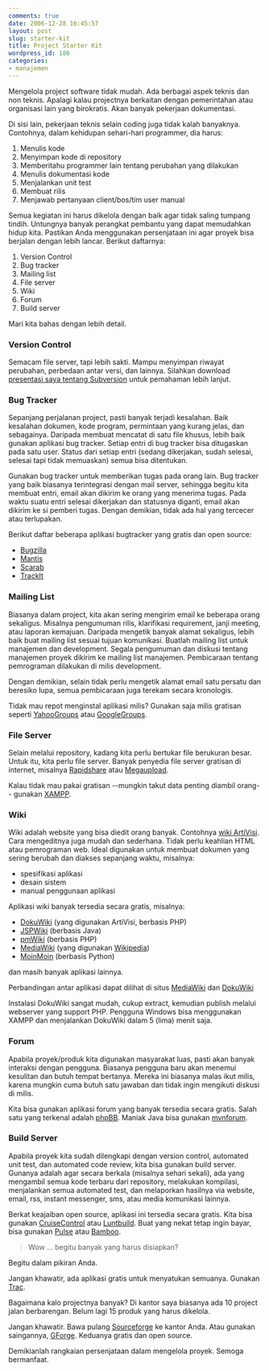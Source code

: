 ```yaml
---
comments: true
date: 2006-12-28 16:45:57
layout: post
slug: starter-kit
title: Project Starter Kit
wordpress_id: 186
categories:
- manajemen
---
```


Mengelola project software tidak mudah. Ada berbagai aspek teknis dan non teknis. Apalagi kalau projectnya berkaitan dengan pemerintahan atau organisasi lain yang birokratis. Akan banyak pekerjaan dokumentasi. 

Di sisi lain, pekerjaan teknis selain coding juga tidak kalah banyaknya. Contohnya, dalam kehidupan sehari-hari programmer, dia harus: 

1. Menulis kode
2. Menyimpan kode di repository
3. Memberitahu programmer lain tentang perubahan yang dilakukan
4. Menulis dokumentasi kode
5. Menjalankan unit test
6. Membuat rilis 
7. Menjawab pertanyaan client/bos/tim user manual

Semua kegiatan ini harus dikelola dengan baik agar tidak saling tumpang tindih. Untungnya banyak perangkat pembantu yang dapat memudahkan hidup kita. Pastikan Anda menggunakan persenjataan ini agar proyek bisa berjalan dengan lebih lancar. Berikut daftarnya:

1. Version Control
2. Bug tracker
3. Mailing list
4. File server
5. Wiki
6. Forum
7. Build server

Mari kita bahas dengan lebih detail.




### Version Control


Semacam file server, tapi lebih sakti. Mampu menyimpan riwayat perubahan, perbedaan antar versi, dan lainnya. Silahkan download [presentasi saya tentang Subversion](http://endy.artivisi.com/downloads/writings/Subversion-presentation-20061129.pdf
) untuk pemahaman lebih lanjut. 



### Bug Tracker


Sepanjang perjalanan project, pasti banyak terjadi kesalahan. Baik kesalahan dokumen, kode program, permintaan yang kurang jelas, dan sebagainya. Daripada membuat mencatat di satu file khusus, lebih baik gunakan aplikasi bug tracker. Setiap entri di bug tracker bisa ditugaskan pada satu user. Status dari setiap entri (sedang dikerjakan, sudah selesai, selesai tapi tidak memuaskan) semua bisa ditentukan. 

Gunakan bug tracker untuk memberikan tugas pada orang lain. Bug tracker yang baik biasanya terintegrasi dengan mail server, sehingga begitu kita membuat entri, email akan dikirim ke orang yang menerima tugas. Pada waktu suatu entri selesai dikerjakan dan statusnya diganti, email akan dikirim ke si pemberi tugas. Dengan demikian, tidak ada hal yang tercecer atau terlupakan. 

Berikut daftar beberapa aplikasi bugtracker yang gratis dan open source:

-  [Bugzilla](http://www.bugzilla.org/)
-  [Mantis](http://mantisbt.sourceforge.net/)
-  [Scarab](http://scarab.tigris.org)
-  [TrackIt](http://trackit.sourceforge.net/)



### Mailing List


Biasanya dalam project, kita akan sering mengirim email ke beberapa orang sekaligus. Misalnya pengumuman rilis, klarifikasi requirement, janji meeting, atau laporan kemajuan. Daripada mengetik banyak alamat sekaligus, lebih baik buat mailing list sesuai tujuan komunikasi. Buatlah mailing list untuk manajemen dan development. Segala pengumuman dan diskusi tentang manajemen proyek dikirim ke mailing list manajemen. Pembicaraan tentang pemrograman dilakukan di milis development. 

Dengan demikian, selain tidak perlu mengetik alamat email satu persatu dan beresiko lupa, semua pembicaraan juga terekam secara kronologis. 

Tidak mau repot menginstal aplikasi milis? Gunakan saja milis gratisan seperti [YahooGroups](http://groups.yahoo.com) atau [GoogleGroups](http://groups.google.com). 



### File Server


Selain melalui repository, kadang kita perlu bertukar file berukuran besar. Untuk itu, kita perlu file server. Banyak penyedia file server gratisan di internet, misalnya [Rapidshare](http://rapidshare.de) atau [Megaupload](http://www.megaupload.com).

Kalau tidak mau pakai gratisan --mungkin takut data penting diambil orang-- gunakan [XAMPP](http://www.apachefriends.org/en/xampp.html). 



### Wiki


 Wiki adalah website yang bisa diedit orang banyak. Contohnya [wiki ArtiVisi](http://tutorial.artivisi.com). Cara mengeditnya juga mudah dan sederhana. Tidak perlu keahlian HTML atau pemrograman web. Ideal digunakan untuk membuat dokumen yang sering berubah dan diakses sepanjang waktu, misalnya:

*  spesifikasi aplikasi
*  desain sistem
*  manual penggunaan aplikasi

Aplikasi wiki banyak tersedia secara gratis, misalnya:

*   [DokuWiki](http://wiki.splitbrain.org/wiki:dokuwiki) (yang digunakan ArtiVisi, berbasis PHP)
*   [JSPWiki](http://www.jspwiki.org/) (berbasis Java)
*   [pmWiki](http://www.pmichaud.com/wiki/PmWiki/PmWiki) (berbasis PHP)
*   [MediaWiki](http://www.mediawiki.org/wiki/MediaWiki) (yang digunakan [Wikipedia](http://www.wikipedia.org))
*   [MoinMoin](http://moinmoin.wikiwikiweb.de/) (berbasis Python)

dan masih banyak aplikasi lainnya.

Perbandingan antar aplikasi dapat dilihat di situs [MediaWiki](http://en.wikipedia.org/wiki/Comparison_of_wiki_software) dan [DokuWiki](http://wiki.splitbrain.org/wiki:compare)

Instalasi DokuWiki sangat mudah, cukup extract, kemudian publish melalui webserver yang support PHP. Pengguna Windows bisa menggunakan XAMPP dan menjalankan DokuWiki dalam 5 (lima) menit saja.



### Forum


Apabila proyek/produk kita digunakan masyarakat luas, pasti akan banyak interaksi dengan pengguna. Biasanya pengguna baru akan menemui kesulitan dan butuh tempat bertanya. Mereka ini biasanya malas ikut milis, karena mungkin cuma butuh satu jawaban dan tidak ingin mengikuti diskusi di milis. 

Kita bisa gunakan aplikasi forum yang banyak tersedia secara gratis. Salah satu yang terkenal adalah [phpBB](http://www.phpbb.com). Maniak Java bisa gunakan [mvnforum](http://www.mvnforum.com).



### Build Server


Apabila proyek kita sudah dilengkapi dengan version control, automated unit test, dan automated code review, kita bisa gunakan build server. Gunanya adalah agar secara berkala (misalnya sehari sekali), ada yang mengambil semua kode terbaru dari repository, melakukan kompilasi, menjalankan semua automated test, dan melaporkan hasilnya via website, email, rss, instant messenger, sms, atau media komunikasi lainnya. 

Berkat keajaiban open source, aplikasi ini tersedia secara gratis. Kita bisa gunakan [CruiseControl](http://cruisecontrol.sourceforge.net) atau [Luntbuild](http://luntbuild.javaforge.com). Buat yang nekat tetap ingin bayar, bisa gunakan [Pulse](http://zutubi.com/products/pulse/) atau [Bamboo](http://confluence.atlassian.com/display/BAMBOO). 





> Wow ... begitu banyak yang harus disiapkan?



Begitu dalam pikiran Anda. 

Jangan khawatir, ada aplikasi gratis untuk menyatukan semuanya. Gunakan [Trac](http://trac.edgewall.org/). 




> 
Bagaimana kalo projectnya banyak? Di kantor saya biasanya ada 10 project jalan berbarengan. Belum lagi 15 produk yang harus dikelola. 



Jangan khawatir. Bawa pulang [Sourceforge](http://www.vasoftware.com/sourceforge/) ke kantor Anda. Atau gunakan saingannya, [GForge](http://gforge.org/). Keduanya gratis dan open source. 

Demikianlah rangkaian persenjataan dalam mengelola proyek. Semoga bermanfaat. 


